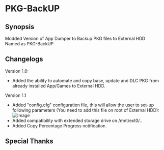 PKG-BackUP
===

## Synopsis
Modded Version of App Dumper to Backup PKG files to External HDD Named as PKG-BackUP

## Changelogs

Version 1.0:
- Added the ability to automate and copy base, update and DLC PKG from already installed App/Games to External HDD.

Version 1.1
- Added "config.cfg" configuration file, this will allow the user to set-up following parameters (You need to add this file on root of External HDD):
  ![image](https://user-images.githubusercontent.com/77245601/166634877-726ad8e0-a672-4808-b582-0d702ed00909.png)
- Added compatibility with extended storage drive on /mnt/ext0/..
- Added Copy Percentage Progress notification.

## Special Thanks

  [SiSTRo]: <https://github.com/SiSTR0>
  [CTN]: <https://github.com/ctn123>
  [Bucanero]: <https://github.com/bucanero>
  [Al-Azif]: <https://github.com/Al-Azif>
  [xvortex]: <https://github.com/xvortex/ps4-dumper-vtx>




